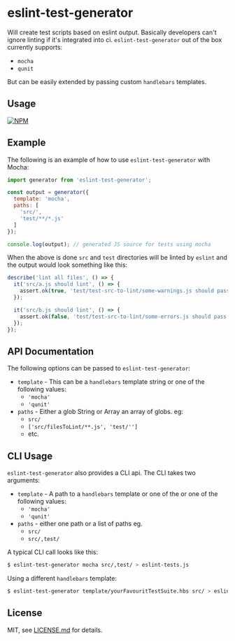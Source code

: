 # eslint-test-generator

Will create test scripts based on eslint output. Basically developers can't ignore linting if it's integrated into ci. `eslint-test-generator` out of the box currently supports:

- `mocha`
- `qunit`

But can be easily extended by passing custom `handlebars` templates.

## Usage

[![NPM](https://nodei.co/npm/eslint-test-generator.png)](https://www.npmjs.com/package/eslint-test-generator)

## Example
The following is an example of how to use `eslint-test-generator` with Mocha:
```javascript
import generator from 'eslint-test-generator';

const output = generator({
  template: 'mocha',
  paths: [
    'src/',
    'test/**/*.js'
  ]
});

console.log(output); // generated JS source for tests using mocha
```

When the above is done `src` and `test` directories will be linted by `eslint` and the output would look something like this:

```javascript
describe('lint all files', () => {
  it('src/a.js should lint', () => {
    assert.ok(true, 'test/test-src-to-lint/some-warnings.js should pass lint.');
  });

  it('src/b.js should lint', () => {
    assert.ok(false, 'test/test-src-to-lint/some-errors.js should pass lint.\n1:4 - Parsing error: Unexpected token ');
  });
});
```

## API Documentation

The following options can be passed to `eslint-test-generator`:
- `template` - This can be a `handlebars` template string or one of the following values:
  + `'mocha'`
  + `'qunit'`
- `paths` - Either a glob String or Array an array of globs. eg:
  + `src/` 
  + `['src/filesToLint/**.js', 'test/'']`
  + etc.

## CLI Usage

`eslint-test-generator` also provides a CLI api. The CLI takes two arguments:
- `template` - A path to a `handlebars` template or one of the or one of the following values:
  + `'mocha'`
  + `'qunit'`
- `paths` - either one path or a list of paths eg.
  + `src/`
  + `src/,test/`

A typical CLI call looks like this:
```bash
$ eslint-test-generator mocha src/,test/ > eslint-tests.js
```

Using a different `handlebars` template:
```bash
$ eslint-test-generator template/yourFavouritTestSuite.hbs src/ > eslint-tests.js
```


## License

MIT, see [LICENSE.md](http://github.com/mikkoh/eslint-test-generator/blob/master/LICENSE.md) for details.
